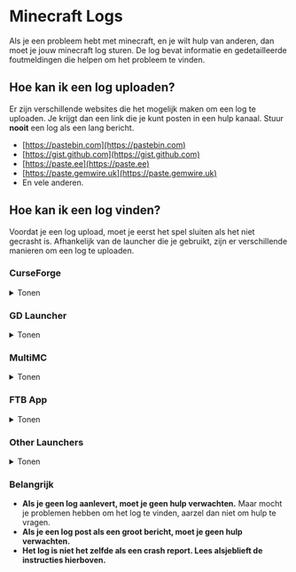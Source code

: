 # Minecraft Logs

Als je een probleem hebt met minecraft, en je wilt hulp van anderen, dan moet je jouw minecraft log sturen. 
De log bevat informatie en gedetailleerde foutmeldingen die helpen om het probleem te vinden. 

## Hoe kan ik een log uploaden?

Er zijn verschillende websites die het mogelijk maken om een log te uploaden. 
Je krijgt dan een link die je kunt posten in een hulp kanaal. 
Stuur **nooit** een log als een lang bericht. 

* [https://pastebin.com](https://pastebin.com)
* [https://gist.github.com](https://gist.github.com)
* [https://paste.ee](https://paste.ee)
* [https://paste.gemwire.uk](https://paste.gemwire.uk)
* En vele anderen.

## Hoe kan ik een log vinden?

Voordat je een log upload, moet je eerst het spel sluiten als het niet gecrasht is. 
Afhankelijk van de launcher die je gebruikt, zijn er verschillende manieren om een log te uploaden. 

### CurseForge

<details>
<summary>Tonen</summary>

Als je CurseForge gebruikt, klik met de rechter muis op jouw modpack profiel, vervolgens op `Map Openen`. 
Daar vind je een map genaamd `logs`.  
Daarin vind je een bestand genaamd `latest.log`. 
Je moet dit bestand uploaden naar een van de bovenstaand gelinkte websites.
</details>

### GD Launcher

<details>
<summary>Tonen</summary>

Als je GD Launcher gebruikt, klik met de rechter muis op jouw modpack profiel, vervolgens op `Map Openen`. 
Hier vind je een map genaamd `logs`. 
Hier vind je een bestand genaamd `latest log`. 
Je moet dit bestand uploaden naar een van de bovenstaand gelinkte websites.

</details>

### MultiMC

<details>
<summary>Tonen</summary>

Als je MultiMC gebruikt, klik op `Instantie bewerken`, vervolgens op `Andere logbestanden`. 
Kies dan `logs/latest.log` in het keuzenmenu aan de bovenkant en klik op `Upload`.  
Je krijgt een link die je kunt posten. 
Een alternatief, je kunt meteen op `Upload` klikken in de `Minecraft Log` tab. 

</details>

### FTB App

<details>
<summary>Tonen</summary>

Als je de FTB App gebruikt, klik op je modpack profiel, vervolgens op `Instellingen` boven aan in de rechter hoek. 
Vervolgens klik je op `Open Map` onder aan in de linker hoek. 
Hier vind je een map genaamd `logs`. 
Hier vind je een bestand genaamd `latest log`. 
Je moet dit bestand uploaden naar een van de bovenstaand gelinkte websites. 

</details>

### Other Launchers

<details>
<summary>Tonen</summary>

In je `.minecraft` map vind je een map genaamd `logs`.
Hier vind je een bestaand genaamd `latest log`.
Je moet dit bestand uploaden naar een van de bovenstaand gelinkte websites. 

</details>

### Belangrijk

* **Als je geen log aanlevert, moet je geen hulp verwachten.**
  Maar mocht je problemen hebben om het log te vinden, aarzel dan niet om hulp te vragen.
* **Als je een log post als een groot bericht, moet je geen hulp verwachten.**
* **Het log is niet het zelfde als een crash report. Lees alsjeblieft de instructies hierboven.**